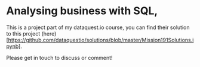 # Analysing business with SQL,

This is a project part of my dataquest.io course, you can find their solution to this project (here)[https://github.com/dataquestio/solutions/blob/master/Mission191Solutions.ipynb].

Please get in touch to discuss or comment!
